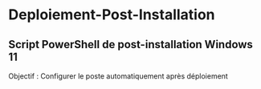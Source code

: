 # Deploiement-Post-Installation
## Script PowerShell de post-installation Windows 11
Objectif : Configurer le poste automatiquement après déploiement
